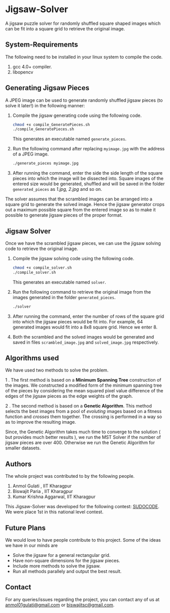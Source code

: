 Jigsaw-Solver
=============

A jigsaw puzzle solver for randomly shuffled square shaped images which can be fit into a square grid to retrieve the original image.

System-Requirements
-------------------

The following need to be installed in your linux system to compile the code.

1. gcc 4.0+ compiler.
2. libopencv


Generating Jigsaw Pieces
------------------------

A JPEG image can be used to generate randomly shuffled jigsaw pieces (to solve it later!) in the following manner:

1. Compile the jigsaw generating code using the following code.
	```bash
	chmod +x compile_GeneratePieces.sh
	./compile_GeneratePieces.sh
	```
	This generates an executable named ```generate_pieces```.

2. Run the following command after replacing ```myimage.jpg``` with the address of a JPEG image.
	```bash
	./generate_pieces myimage.jpg
	```
3. After running the command, enter the side the side length of the square pieces into which the image will be dissected into. Square images of the entered size would be generated, shuffled and will be saved in the folder ```generated_pieces``` as *1.jpg, 2.jpg* and so on.

The solver assumes that the scrambled images can be arranged into a square grid to generate the solved image. Hence the jigsaw generator crops out a maximum possible square from the entered image so as to make it possible to generate jigsaw pieces of the proper format.

Jigsaw Solver
-------------

Once we have the scrambled jigsaw pieces, we can use the jigsaw solving code to retrieve the original image. 

1. Compile the jigsaw solving code using the following code.
	```bash
	chmod +x compile_solver.sh
	./compile_solver.sh
	```
	This generates an executable named ```solver```.

2. Run the following command to retrieve the original image from the images generated in the folder ```generated_pieces```.
	```bash
	./solver
	```
3. After running the command, enter the number of rows of the square grid into which the jigsaw pieces would be fit into.
	For example, 64 generated images would fit into a 8x8 square grid. Hence we enter 8.

4. Both the scrambled and the solved images would be generated and saved in files ```scrambled_image.jpg``` and ```solved_image.jpg``` respectively.

Algorithms used
---------------

We have used two methods to solve the problem.

1 . The first method is based on a **Minimum Spanning Tree** construction of the images. We constructed a modified form of the minimum spanning tree of the pieces by considering the mean squared pixel value difference of the edges of the jigsaw pieces as the edge weights of the graph.

2 . The second method is based on a **Genetic Algorithm**. This method selects the best images from a pool of *evoluting* images based on a fitness function and *crosses* them together. The crossing is performed in a way so as to improve the resulting image.

Since, the Genetic Algorithm takes much time to converge to the solution ( but provides much better results ), we run the MST Solver if the number of jigsaw pieces are over 400. Otherwise we run the Genetic Algorithm for smaller datasets. 

Authors
-------

The whole project was contributed to by the following people.

1. Anmol Gulati , IIT Kharagpur
2. Biswajit Paria , IIT Kharagpur
3. Kumar Krishna Aggarwal, IIT Kharagpur

This Jigsaw-Solver was developed for the following contest: [SUDOCODE](http://www.robotix.in/events/event/sudocode). We were place 1st in this national level contest.

Future Plans
------------

We would love to have people contribute to this project.
Some of the ideas we have in our minds are
* Solve the jigsaw for a general rectangular grid.
* Have non-square dimensions for the jigsaw pieces.
* Include more methods to solve the jigsaw.
* Run all methods parallely and output the best result.

Contact
-------

For any queries/issues regarding the project, you can contact any of us at anmol01gulati@gmail.com or biswajitsc@gmail.com.
